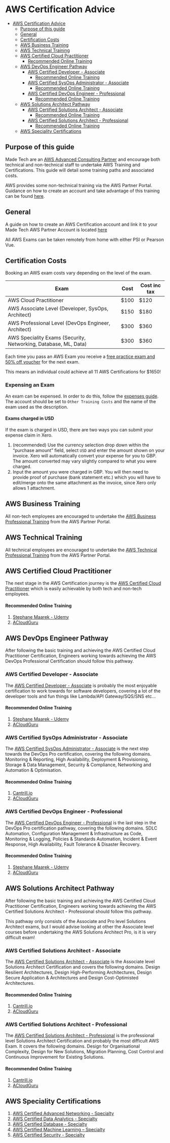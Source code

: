 # AWS Certification Advice

- [AWS Certification Advice](#aws-certification-advice)
  - [Purpose of this guide](#purpose-of-this-guide)
  - [General](#general)
  - [Certification Costs](#certification-costs)
  - [AWS Business Training](#aws-business-training)
  - [AWS Technical Training](#aws-technical-training)
  - [AWS Certified Cloud Practitioner](#aws-certified-cloud-practitioner)
      - [Recommended Online Training](#recommended-online-training)
  - [AWS DevOps Engineer Pathway](#aws-devops-engineer-pathway)
    - [AWS Certified Developer - Associate](#aws-certified-developer---associate)
      - [Recommended Online Training](#recommended-online-training-1)
    - [AWS Certified SysOps Administrator - Associate](#aws-certified-sysops-administrator---associate)
      - [Recommended Online Training](#recommended-online-training-2)
    - [AWS Certified DevOps Engineer - Professional](#aws-certified-devops-engineer---professional)
      - [Recommended Online Training](#recommended-online-training-3)
  - [AWS Solutions Architect Pathway](#aws-solutions-architect-pathway)
    - [AWS Certified Solutions Architect - Associate](#aws-certified-solutions-architect---associate)
      - [Recommended Online Training](#recommended-online-training-4)
    - [AWS Certified Solutions Architect - Professional](#aws-certified-solutions-architect---professional)
      - [Recommended Online Training](#recommended-online-training-5)
  - [AWS Speciality Certifications](#aws-speciality-certifications)

## Purpose of this guide

Made Tech are an [AWS Advanced Consulting Partner](https://partners.amazonaws.com/partners/001E0000016ppWOIAY/Made%20Tech) and encourage both technical and non-technical staff to undertake AWS Training and Certifications. This guide will detail some training paths and associated costs.

AWS provides some non-technical training via the AWS Partner Portal. Guidance on how to create an account and take advantage of this training can be found [here](aws_partner_certs.md). 

## General

A guide on how to create an AWS Certification account and link it to your Made Tech AWS Partner Account is located [here](aws_partner_certs.md#creating-your-accounts)

All AWS Exams can be taken remotely from home with either PSI or Pearson Vue.

## Certification Costs

Booking an AWS exam costs vary depending on the level of the exam.

| Exam | Cost | Cost inc tax |
| --- | --- | --- |
| AWS Cloud Practitioner | $100 | $120 |
| AWS Associate Level (Developer, SysOps, Architect) | $150 | $180 |
| AWS Professional Level (DevOps Engineer, Architect) | $300 | $360 |
| AWS Speciality Exams (Security, Networking, Database, ML, Data) | $300 | $360 |

Each time you pass an AWS Exam you receive a [free practice exam and 50% off voucher](https://www.certmetrics.com/amazon/candidate/benefit_summary.aspx) for the next exam.

This means an individual could achieve all 11 AWS Certifications for $1650!

### Expensing an Exam

An exam can be expensed. In order to do this, follow the [expenses guide](https://github.com/madetech/handbook/blob/main/guides/compensation/expenses.md). The account should be set to `Other Training Costs` and the name of the exam used as the description.

#### Exams charged in USD

If the exam is charged in USD, there are two ways you can submit your expense claim in Xero.

1. (recommended) Use the currency selection drop down within the “purchase amount” field, select `USD` and enter the amount shown on your invoice. Xero will automatically convert your expense for you to GBP. The amount converted may vary slightly compared to what you were charged.
1. Input the amount you were charged in GBP. You will then need to provide proof of purchase (bank statement etc.) which you will have to edit/merge onto the same attachment as the invoice, since Xero only allows 1 attachment.

## AWS Business Training

All non-tech employees are encouraged to undertake the [AWS Business Professional Training](https://aws.amazon.com/partners/training/path-bus-pro/) from the AWS Partner Portal.

## AWS Technical Training

All technical employees are encouraged to undertake the [AWS Technical Professional Training](https://aws.amazon.com/partners/training/path-tech-pro/) from the AWS Partner Portal.

## AWS Certified Cloud Practitioner

The next stage in the AWS Certification journey is the [AWS Certified Cloud Practitioner](https://aws.amazon.com/certification/certified-cloud-practitioner) which is easily achievable by both tech and non-tech employees.

#### Recommended Online Training
1. [Stephane Maarek - Udemy](https://www.udemy.com/course/aws-certified-cloud-practitioner-new/)
2. [ACloudGuru](https://acloudguru.com/course/aws-certified-cloud-practitioner)


## AWS DevOps Engineer Pathway

After following the basic training and achieving the AWS Certified Cloud Practitioner Certification, Engineers working towards achieving the AWS DevOps Professional Certification should follow this pathway.

### AWS Certified Developer - Associate

The [AWS Certified Developer - Associate](https://aws.amazon.com/certification/certified-developer-associate) is probably the most enjoyable certification to work towards for software developers, covering a lot of the developer tools and fun things like Lambda/API Gateway/SQS/SNS etc...

#### Recommended Online Training
1. [Stephane Maarek - Udemy](https://www.udemy.com/course/aws-certified-developer-associate-dva-c01/)
2. [ACloudGuru](https://acloudguru.com/course/aws-certified-developer-associate)

### AWS Certified SysOps Administrator - Associate

The [AWS Certified SysOps Administrator - Associate](https://aws.amazon.com/certification/certified-sysops-admin-associate) is the next step towards the DevOps Pro certification, covering the following domains. Monitoring & Reporting, High Availability, Deployment & Provisioning, Storage & Data Management, Security & Compliance, Networking and Automation & Optimisation.

#### Recommended Online Training
1. [Cantrill.io](https://learn.cantrill.io/p/aws-certified-sysops-administrator-associate)
2. [ACloudGuru](https://learn.acloud.guru/course/aws-certified-sysops-administrator-associate)

### AWS Certified DevOps Engineer - Professional 

The [AWS Certified DevOps Engineer - Professional](https://aws.amazon.com/certification/certified-devops-engineer-professional/) is the last step in the DevOps Pro certification pathway, covering the following domains. SDLC Automation, Configuration Management & Infrastructure as Code, Monitoring & Logging, Policies & Standards Automation, Incident & Event Response, High Availability, Fault Tolerance & Disaster Recovery.

#### Recommended Online Training
1. [Stephane Maarek - Udemy](https://www.udemy.com/course/aws-certified-devops-engineer-professional-hands-on/)
2. [ACloudGuru](https://acloudguru.com/course/aws-certified-devops-engineer-professional)


## AWS Solutions Architect Pathway

After following the basic training and achieving the AWS Certified Cloud Practitioner Certification, Engineers working towards achieving the AWS Certified Solutions Architect - Professional should follow this pathway.

This pathway only consists of the Associate and Pro level Solutions Architect exams, but I would advise looking at other the Associate level courses before undertaking the AWS Solutions Architect Pro, is it is very difficult exam!

### AWS Certified Solutions Architect - Associate

The [AWS Certified Solutions Architect - Associate](https://aws.amazon.com/certification/certified-solutions-architect-associate/) is the Associate level Solutions Architect Certification and covers the following domains. Design Resilient Architectures, Design High-Performing Architectures, Design Secure Application & Architectures and Design Cost-Optimisted Architectures.

#### Recommended Online Training
1. [Cantrill.io](https://learn.cantrill.io/p/aws-certified-solutions-architect-associate-saa-c02)
2. [ACloudGuru](https://learn.acloud.guru/course/aws-certified-solutions-architect-associate)

### AWS Certified Solutions Architect - Professional

The [AWS Certified Solutions Architect - Professional](https://aws.amazon.com/certification/certified-solutions-architect-professional) is the professional level Solutions Architect Certification and probably the most difficult AWS Exam. It covers the following domains. Design for Organisational Complexity, Design for New Solutions, Migration Planning, Cost Control and Continuous Improvement for Existing Solutions.

#### Recommended Online Training
1. [Cantrill.io](https://learn.cantrill.io/p/aws-certified-solutions-architect-professional)
2. [ACloudGuru](https://learn.acloud.guru/course/aws-certified-solutions-architect-professional/dashboard)


## AWS Speciality Certifications

1. [AWS Certified Advanced Networking - Specialty](https://aws.amazon.com/certification/certified-advanced-networking-specialty)
2. [AWS Certified Data Analytics - Specialty](https://aws.amazon.com/certification/certified-data-analytics-specialty)
3. [AWS Certified Database - Specialty](https://aws.amazon.com/certification/certified-database-specialty)
4. [AWS Certified Machine Learning – Specialty](https://aws.amazon.com/certification/certified-machine-learning-specialty)
5. [AWS Certified Security - Specialty](https://aws.amazon.com/certification/certified-security-specialty)
